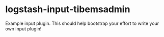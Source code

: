 # logstash-input-tibemsadmin
Example input plugin. This should help bootstrap your effort to write your own input plugin!
